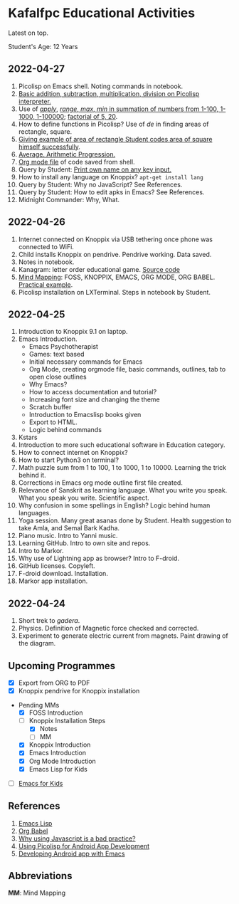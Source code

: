 # Kafalfpc Educational Activities

Latest on top. 

Student's Age: 12 Years

## 2022-04-27
1. Picolisp on Emacs shell. Noting commands in notebook. 
2. [Basic addition, subtraction, multiplication, division on Picolisp interpreter.](2022-04-27_10-43-30.png) 
3. Use of [_apply_](2022-04-27_10-44-00.png), [_range_, _max_, _min_ in summation of numbers from 1-100, 1-1000, 1-100000](2022-04-27_10-44-24.png); [factorial of 5, 20](2022-04-27_10-54-41.png). 
4. How to define functions in Picolisp? Use of _de_ in finding areas of rectangle, square. 
5. [Giving example of area of rectangle Student codes area of square himself successfully](2022-04-27_10-54-41.png). 
6. [Average. Arithmetic Progression.](avg-ap-2022-04-27.pdf)
7. [Org mode file](code.org) of code saved from shell. 
8. Query by Student: [Print own name on any key input.](2022-04-27_14-34-35.png)
9. How to install any language on Knoppix? `apt-get install lang`
10. Query by Student: Why no JavaScript? See References.
11. Query by Student: How to edit apks in Emacs? See References. 
12. Midnight Commander: Why, What.

## 2022-04-26
1. Internet connected on Knoppix via USB tethering once phone was connected to WiFi.
2. Child installs Knoppix on pendrive. Pendrive working. Data saved. 
3. Notes in notebook. 
4. Kanagram: letter order educational game. [Source code](https://github.com/KDE/kanagram)
5. [Mind Mapping](fossknoppixemacslispintro.pdf): FOSS, KNOPPIX, EMACS, ORG MODE, ORG BABEL. [Practical example](screenshot_2022-04-26.png). 
6. Picolisp installation on LXTerminal. Steps in notebook by Student. 

## 2022-04-25
1. Introduction to Knoppix 9.1 on laptop.
2. Emacs Introduction. 
    - Emacs Psychotherapist
    - Games: text based
    - Initial necessary commands for Emacs
    - Org Mode, creating orgmode file, basic commands, outlines, tab to open close outlines
    -  Why Emacs? 
    - How to access documentation and tutorial? 
    - Increasing font size and changing the theme
    - Scratch buffer
    - Introduction to Emacslisp books given
    - Export to HTML. 
    - Logic behind commands
3. Kstars
4. Introduction to more such educational software in Education category. 
5. How to connect internet on Knoppix? 
6. How to start Python3 on terminal? 
7. Math puzzle sum from 1 to 100, 1 to 1000, 1 to 10000. Learning the trick behind it. 
8. Corrections in Emacs org mode outline first file created. 
9. Relevance of Sanskrit as learning language. What you write you speak. What you speak you write. Scientific aspect. 
10. Why confusion in some spellings in English? Logic behind human languages. 
11. Yoga session. Many great asanas done by Student. Health suggestion to take Amla, and Semal Bark Kadha. 
12. Piano music. Intro to Yanni music. 
13. Learning GitHub. Intro to own site and repos.
14. Intro to Markor.
15. Why use of Lightning app as browser? Intro to F-droid. 
16. GitHub licenses. Copyleft. 
17. F-droid download. Installation.
18. Markor app installation. 

## 2022-04-24
1. Short trek to _gadera_. 
2. Physics. Definition of Magnetic force checked and corrected. 
3. Experiment to generate electric current from magnets. Paint drawing of the diagram. 

## Upcoming Programmes
- [x] Export from ORG to PDF
- [x] Knoppix pendrive for Knoppix installation
- Pending MMs 
    - [x] FOSS Introduction
    - [ ] Knoppix Installation Steps
        - [x] Notes
        - [ ] MM
    - [x] Knoppix Introduction
    - [x] Emacs Introduction
    - [x] Org Mode Introduction
    - [x] Emacs Lisp for Kids 
- [ ] [Emacs for Kids](https://academickids.com/encyclopedia/index.php/EMACS)

## References
1. [Emacs Lisp](https://www.gnu.org/software/emacs/manual/pdf/eintr.pdf) 
2. [Org Babel](https://www.jstatsoft.org/article/download/v046i03/557)
3. [Why using Javascript is a bad practice?](https://www.google.com/url?sa=t&source=web&rct=j&url=https://www.gnu.org/philosophy/javascript-trap.en.html&ved=2ahUKEwi9pvW887P3AhVGwjgGHRx7B-MQFnoECA4QAQ&usg=AOvVaw1-YTtObDg9VFjQs6kAmqUm) 
4. [Using Picolisp for Android App Development](https://picolisp.com/wiki/?pilbox)
5. [Developing Android app with Emacs](https://yannik520.github.io/emacs_android.html)

## Abbreviations
**MM**: Mind Mapping

